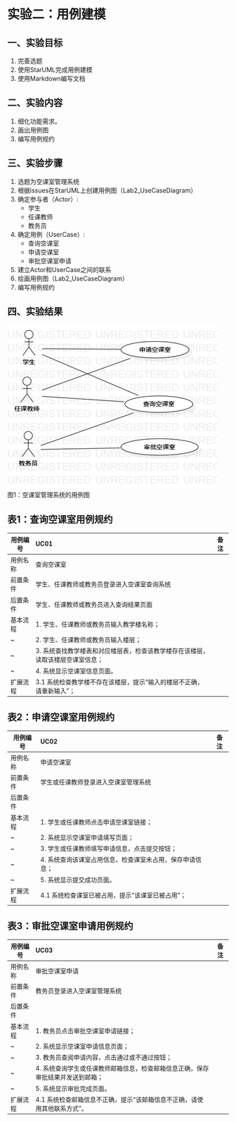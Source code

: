 # 实验二：用例建模

## 一、实验目标

1. 完善选题
2. 使用StarUML完成用例建模
3. 使用Markdown编写文档

## 二、实验内容

1. 细化功能需求。
2. 画出用例图
3. 编写用例规约

## 三、实验步骤

1. 选题为空课室管理系统
2. 根据issues在StarUML上创建用例图（Lab2_UseCaseDiagram）
3. 确定参与者（Actor）:  
      - 学生
      - 任课教师
      - 教务员
4. 确定用例（UserCase）:   
      - 查询空课室
      - 申请空课室
      - 审批空课室申请
5. 建立Actor和UserCase之间的联系
6. 绘画用例图（Lab2_UseCaseDiagram）
7. 编写用例规约

## 四、实验结果

![用例图](./Lab02_UseCaseDiagram1.jpg)  
图1：空课室管理系统的用例图

## 表1：查询空课室用例规约  

 用例编号  | UC01 | 备注  
-|:-|-  
用例名称  | 查询空课室  |   
前置条件  |  学生、任课教师或教务员登录进入空课室查询系统   |   
后置条件  | 学生、任课教师或教务员进入查询结果页面     |    
基本流程  | 1. 学生、任课教师或教务员输入教学楼名称；  |    
~| 2. 学生、任课教师或教务员输入楼层；  |   
~| 3. 系统查找教学楼表和对应楼层表，检查该教学楼存在该楼层，读取该楼层空课室信息；  |     
~| 4. 系统显示空课室信息页面。  |  
扩展流程  | 3.1 系统检查教学楼不存在该楼层，提示“输入的楼层不正确，请重新输入”； |  
 

## 表2：申请空课室用例规约  

 用例编号  | UC02 | 备注  
-|:-|-  
用例名称  | 申请空课室  |   
前置条件  |  学生或任课教师登录进入空课室管理系统   |    
后置条件  |    |    
基本流程  | 1. 学生或任课教师点击申请空课室链接；  |    
~| 2. 系统显示空课室申请填写页面；  |   
~| 3. 学生或任课教师填写申请信息，点击提交按钮；  |   
~| 4. 系统查询该课室占用信息，检查课室未占用，保存申请信息；  |   
~| 5. 系统显示提交成功页面。  |  
扩展流程  | 4.1 系统检查课室已被占用，提示“该课室已被占用”；  |    
 
## 表3：审批空课室申请用例规约  

 用例编号  | UC03 | 备注  
-|:-|-  
用例名称  | 审批空课室申请  |   
前置条件  |  教务员登录进入空课室管理系统   |    
后置条件  |     |   
基本流程  | 1. 教务员点击审批空课室申请链接；  |    
~| 2. 系统显示空课室申请信息页面；  |   
~| 3. 教务员查阅申请内容，点击通过或不通过按钮；  |   
~| 4. 系统查询学生或任课教师邮箱信息，检查邮箱信息正确，保存审批结果并发送到邮箱； |   
~| 5. 系统显示审批完成页面。  |  
扩展流程  | 4.1 系统检查邮箱信息不正确，提示“该邮箱信息不正确，请使用其他联系方式”。  |

